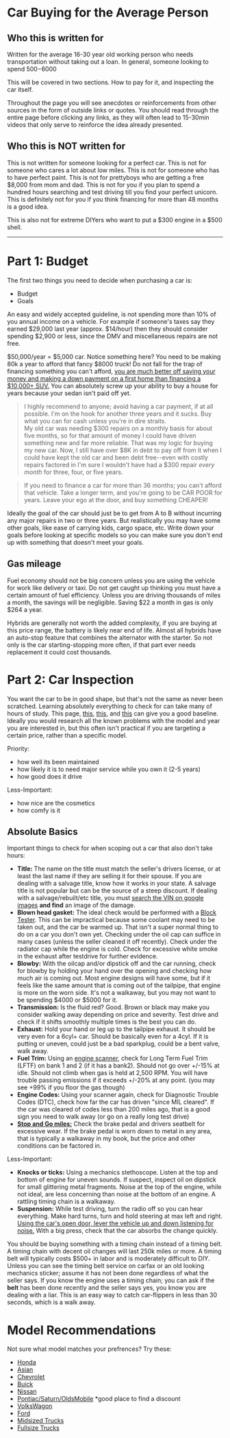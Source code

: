 # Car Buying for the Average Person

## Who this is written for

Written for the average 16-30 year old working person who needs transportation without taking out a loan. In general, someone looking to spend $500-$6000

This will be covered in two sections. How to pay for it, and inspecting the car itself.

Throughout the page you will see anecdotes or reinforcements from other sources in the form of outside links or quotes. You should read through the entire page before clicking any links, as they will often lead to 15-30min videos that only serve to reinforce the idea already presented.

## Who this is **NOT** written for

This is not written for someone looking for a perfect car. This is not for someone who cares a lot about low miles. This is not for someone who has to have perfect paint. This is not for prettyboys who are getting a free $8,000 from mom and dad. This is not for you if you plan to spend a hundred hours searching and test driving till you find your perfect unicorn. This is definitely not for you if you think financing for more than 48 months is a good idea.

This is also not for extreme DIYers who want to put a $300 engine in a $500 shell.

--------------------
# Part 1: Budget

The first two things you need to decide when purchasing a car is:
- Budget
- Goals

An easy and widely accepted guideline, is not spending more than 10% of you annual income on a vehicle. For example if someone's taxes say they earned $29,000 last year (approx. $14/hour) then they should consider spending $2,900 or less, since the DMV and miscellaneous repairs are not free.

$50,000/year = $5,000 car. Notice something here? You need to be making 80k a year to afford that fancy $8000 truck! Do not fall for the trap of financing something you can't afford, [you are much better off saving your money and making a down payment on a first home than financing a $10,000+ SUV.](https://youtu.be/sQo4nzqYR50?t=290) You can absolutely screw up your ability to buy a house for years because your sedan isn't paid off yet.

> I highly recommend to anyone; avoid having a car payment, if at all possible. I'm on the hook for another three years and it sucks. Buy what you can for cash unless you're in dire straits. 
<br>My old car was needing $300 repairs on a monthly basis for about five months, so for that amount of money I could have driven something new and far more reliable. That was my logic for buying my new car. Now, I still have over $8K in debt to pay off from it when I could have kept the old car and been debt free--even with costly repairs factored in I'm sure I wouldn't have had a $300 repair _every month_ for three, four, or five years. 

> If you need to finance a car for more than 36 months; you can't afford that vehicle. Take a longer term, and you're going to be CAR POOR for years. Leave your ego at the door, and buy something CHEAPER!

Ideally the goal of the car should just be to get from A to B without incurring any major repairs in two or three years. But realistically you may have some other goals, like ease of carrying kids, cargo space, etc. Write down your goals before looking at specific models so you can make sure you don't end up with something that doesn't meet your goals.

## Gas mileage

Fuel economy should not be big concern unless you are using the vehicle for work like delivery or taxi. Do not get caught up thinking you must have a certain amount of fuel efficiency. Unless you are driving thousands of miles a month, the savings will be negligible. Saving $22 a month in gas is only $264 a year.

Hybrids are generally not worth the added complexity, if you are buying at this price range, the battery is likely near end of life. Almost all hybrids have an auto-stop feature that combines the alternator with the starter. So not only is the car starting-stopping more often, if that part ever needs replacement it could cost thousands.


# Part 2: Car Inspection

You want the car to be in good shape, but that's not the same as never been scratched. Learning absolutely everything to check for can take many of hours of study. This page, [this](https://youtu.be/6vZXLaP6Sok), [this](https://youtu.be/vyaNeKZjHcI), and [this](https://youtu.be/739IDmDSN6Q) can give you a good baseline. Ideally you would research all the known problems with the model and year you are interested in, but this often isn't practical if you are targeting a certain price, rather than a specific model.

Priority:
- how well its been maintained
- how likely it is to need major service while you own it (2-5 years)
- how good does it drive

Less-Important:
- how nice are the cosmetics
- how comfy is it


## Absolute Basics
Important things to check for when scoping out a car that also don't take hours:
- **Title:**				 The name on the title must match the seller's drivers license, or at least the last name if they are selling it for their spouse. If you are dealing with a salvage title, know how it works in your state. A salvage title is not popular but can be the source of a steep discount. If dealing with a salvage/rebuilt/etc title, you must [search the VIN on google images](https://www.google.com/search?q=2FTRX17213CA05298&tbm=isch) **and find** an image of the damage.
- **Blown head gasket:**     The ideal check would be performed with a [Block Tester](https://youtu.be/CHp5E7XnbXo). This can be impractical because some coolant may need to be taken out, and the car be warmed up. That isn't a super normal thing to do on a car you don't own yet. Checking under the oil cap can suffice in many cases (unless the seller cleaned it off recently). Check under the radiator cap while the engine is cold. Check for excessive white smoke in the exhaust after testdrive for further evidence.
- **Blowby:**                With the oilcap and/or dipstick off and the car running, check for blowby by holding your hand over the opening and checking how much air is coming out. Most engine designs will have some, but if it feels like the same amount that is coming out of the tailpipe, that engine is more on the worn side. It's not a walkaway, but you may not want to be spending $4000 or $5000 for it.
- **Transmission:**          Is the fluid red? Good. Brown or black may make you consider walking away depending on price and severity. Test drive and check if it shifts smoothly multiple times is the best you can do.
- **Exhaust:**               Hold your hand or leg up to the tailpipe exhaust. It should be very even for a 6cyl+ car. Should be basically even for a 4cyl. If it is putting or uneven, could just be a bad sparkplug, could be a bent valve, walk away.
- **Fuel Trim:**             Using an [engine scanner](https://www.amazon.com/LAUNCH-OBD2-Scanner-Universal-Automotive/dp/B07QLTYKDW), check for Long Term Fuel Trim (LFTF) on bank 1 and 2 (if it has a bank2). Should not go over +/-15% at idle. Should not climb when gas is held at 2,500 RPM. You will have trouble passing emissions if it exceeds +/-20% at any point. (you may see +99% if you floor the gas though)
- **Engine Codes:**          Using your scanner again, check for Diagnostic Trouble Codes (DTC), check how far the car has driven "since MIL cleared". If the car was cleared of codes less than 200 miles ago, that is a good sign you need to walk away (or go on a really long test drive)
- **[Stop and Go miles:](https://youtu.be/yK7MXNaNGho)**     Check the brake pedal and drivers seatbelt for excessive wear. If the brake pedal is worn down to metal in any area, that is typically a walkaway in my book, but the price and other conditions can be factored in.



Less-Important:
- **Knocks or ticks:**       Using a mechanics stethoscope. Listen at the top and bottom of engine for uneven sounds. If suspect, inspect oil on dipstick for small glittering metal fragments. Noise at the top of the engine, while not ideal, are less concerning than noise at the bottom of an engine. A rattling timing chain is a walkaway.
- **Suspension:**            While test driving, turn the radio off so you can hear everything. Make hard turns, turn and hold steering at max left and right. [Using the car's open door, lever the vehicle up and down listening for noise.](https://youtu.be/ZGb51Od62t4?t=518) With a big press, check that the car absorbs the change quickly.


You should be buying something with a timing chain instead of a timing belt. A timing chain with decent oil changes will last 250k miles or more. A timing belt will typically costs $500+ in labor and is moderately difficult to DIY. Unless you can see the timing belt service on carfax or an old looking mechanics sticker; assume it has not been done regardless of what the seller says. If you know the engine uses a timing chain; you can ask if the **belt** has been done recently and the seller says yes, you know you are dealing with a liar. This is an easy way to catch car-flippers in less than 30 seconds, which is a walk away.



# Model Recommendations

Not sure what model matches your prefrences? Try these:
- [Honda](https://www.youtube.com/watch?v=kCCVeDx__9Y)
- [Asian](https://www.youtube.com/watch?v=VEkg4uTdYn4)
- [Chevrolet](https://www.youtube.com/watch?v=aUe0x9s9nyE)
- [Buick](https://www.youtube.com/watch?v=GxZUc3DEpPk)
- [Nissan](https://www.youtube.com/watch?v=s_Y6P_6LFMo)
- [Pontiac/Saturn/OldsMobile](https://www.youtube.com/watch?v=OCvmqzRI-BE) *good place to find a discount
- [VolksWagon](https://www.youtube.com/watch?v=RG70UZv23dE)
- [Ford](https://www.youtube.com/watch?v=-vnx_hT2wYQ)
- [Midsized Trucks](https://www.youtube.com/watch?v=wWP3baxDt3w)
- [Fullsize Trucks](https://www.youtube.com/watch?v=u6Jx0dWLQSI)
